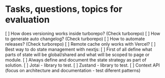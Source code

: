 # Tasks, questions, topics for evaluation

[ ] How does versioning works inside turborepo? (Check turborepo)
[ ] How to generate auto changelog? (Check turborepo)
[ ] How to automate releases? (Check turborepo)
[ ] Remote cache only works with Vercel?
[ ] Best way to do state management with nextjs:
[ ] First of all define what parts of state will be global/shared and what will be scoped to page or module.
[ ] Always define and document the state strategy as part of solution.
[ ] Jotai - library to test.
[ ] Zustand - library to test.
[ ] Context API (focus on architecture and documentation - test diferent patterns)
